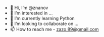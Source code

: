 - 👋 Hi, I’m @znanov
- 👀 I’m interested in ...
- 🌱 I’m currently learning Python
- 💞️ I’m looking to collaborate on ...
- 📫 How to reach me - zazo.89@gmail.com

<!---
znanov/znanov is a ✨ special ✨ repository because its `README.md` (this file) appears on your GitHub profile.
You can click the Preview link to take a look at your changes.
--->
